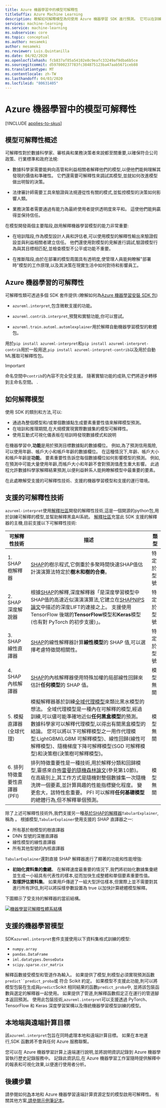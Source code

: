 ```yaml
---
title: Azure 機器學習中的模型可解釋性
titleSuffix: Azure Machine Learning
description: 瞭解如何解釋模型為何使用 Azure 機器學習 SDK 進行預測。 它可以在訓練和推理期間使用,以瞭解模型如何進行預測。
services: machine-learning
ms.service: machine-learning
ms.subservice: core
ms.topic: conceptual
ms.author: mesameki
author: mesameki
ms.reviewer: Luis.Quintanilla
ms.date: 04/02/2020
ms.openlocfilehash: fcb837af85a54102e8c9eafc33249af9dba6b5ce
ms.sourcegitcommit: d597800237783fc384875123ba47aab5671ceb88
ms.translationtype: MT
ms.contentlocale: zh-TW
ms.lasthandoff: 04/03/2020
ms.locfileid: "80631405"
---
```

# <a name="model-interpretability-in-azure-machine-learning"></a>Azure 機器學習中的模型可解釋性
[!INCLUDE [applies-to-skus](../../includes/aml-applies-to-basic-enterprise-sku.md)]

## <a name="overview-of-model-interpretability"></a>模型可解釋性概述

可解釋性對於數據科學家、審核員和業務決策者來說都至關重要,以確保符合公司政策、行業標準和政府法規:

+ 數據科學家需要能夠向高管和利益相關者解釋他們的模型,以便他們能夠理解其發現的價值和準確性。 它們還需要可解釋性來調試其模型,並就如何改進模型做出明智的決策。 

+ 法律審計師需要工具來驗證與法規遵從性有關的模式,並監控模型的決策如何影響人類。 

+ 業務決策者需要通過有能力為最終使用者提供透明度來平和。 這使他們能夠贏得並保持信任。


在模型開發兩個主要階段,啟用解釋機器學習模型的能力非常重要:
+ 在培訓階段,作為模型設計人員和評估者,可以使用模型的解釋性輸出來驗證假設並與利益相關者建立信任。 他們還使用對模型的見解進行調試,驗證模型行為與其目標相匹配,並檢查模型不公平或功能不重要。

+ 在推斷階段,由於在部署的模型周圍具有透明度,使管理人員能夠瞭解"部署時"模型的工作原理,以及其決策在現實生活中如何對待和影響員工。 

## <a name="interpretability-with-azure-machine-learning"></a>Azure 機器學習的可解釋性

可解釋性類可透過多個 SDK 套件提供:(瞭解如何為[Azure 機器學習安裝 SDK 包](https://docs.microsoft.com/python/api/overview/azure/ml/install?view=azure-ml-py))

* `azureml.interpret`,包含微軟支援的功能。

* `azureml.contrib.interpret`,預覽和實驗功能,你可以嘗試。

* `azureml.train.automl.automlexplainer`用於解釋自動機器學習模型的軟體包。

用於`pip install azureml-interpret`和`pip install azureml-interpret-contrib`用於一般用途,`pip install azureml-interpret-contrib`以及用於自動ML獲取可解釋性包。


> [!IMPORTANT]
> 命名空間中`contrib`的內容不完全受支援。 隨著實驗功能的成熟,它們將逐步轉移到主命名空間。
.



## <a name="how-to-interpret-your-model"></a>如何解釋模型

使用 SDK 的類別和方法,可以:
+ 通過為整個模型和/或單個數據點生成要素重要性值來解釋模型預測。 
+ 在培訓和推理期間,在大規模實現實際數據集的模型可解釋性。
+ 使用互動式可視化儀表板在培訓時發現數據模式和說明


在機器學習中,**功能**是用於預測目標數據點的數據欄位。 例如,為了預測信用風險,可以使用年齡、帳戶大小和帳戶年齡的數據欄位。 在這種情況下,年齡、帳戶大小和帳戶年齡是**功能**。 要素重要性告訴您每個數據欄位如何影響模型的預測。 例如,在預測中可能大量使用年齡,而帳戶大小和年齡不會對預測值產生重大影響。 此過程允許數據科學家解釋結果預測,以便利益幹系人能夠瞭解模型中最重要的要素。

在此處瞭解受支援的可解釋性技術、支援的機器學習模型和支援的運行環境。


## <a name="supported-interpretability-techniques"></a>支援的可解釋性技術

 `azureml-interpret`使用[解釋社區](https://github.com/interpretml/interpret-community/)開發的解釋性技術,這是一個開源的python包,用於訓練可解釋的模型,並幫助解釋黑盒AI系統。 [解釋社區](https://github.com/interpretml/interpret-community/)充當此 SDK 支援的解釋器的主機,目前支援以下可解釋性技術:

|可解釋性技術|描述|類型|
|--|--|--------------------|
|1. SHAP 樹解釋器| [SHAP](https://github.com/slundberg/shap)的樹示程式,它側重於多聚時間快速SHAP值估計演演算法特定於**樹木和樹的合奏**。|特定於型號|
|2. SHAP 深度解說器| 根據[SHAP](https://github.com/slundberg/shap)的解釋,深度解釋器「是深度學習模型中SHAP值的高速近似演演演算法,它建立在[SHAPNIPS 論文](https://papers.nips.cc/paper/7062-a-unified-approach-to-interpreting-model-predictions)中描述的深度LIFT的連接之上。 支援使用 TensorFlow 後端的**TensorFlow**模型和**Keras**模型(也有對 PyTorch 的初步支援)」。|特定於型號|
|3. SHAP 線性直譯器| [SHAP](https://github.com/slundberg/shap)的線性解釋器計算**線性模型**的 SHAP 值,可以選擇考慮特徵間相關性。|特定於型號|
|4. SHAP 內核解譯器| [SHAP](https://github.com/slundberg/shap)的內核解釋器使用特殊加權的局部線性回歸來估計**任何模型**的 SHAP 值。|模型無關|
|5. 模擬直譯器(全球代理)| 模擬解釋器基於訓練[全域代理模型](https://christophm.github.io/interpretable-ml-book/global.html)來類比黑水模型的想法。 全域代理模型是一種內在可解釋的模型,經過訓練,可以儘可能準確地近似**任何黑盒模型**的預測。 數據科學家可以解釋代理模型,以得出有關黑盒模型的結論。 您可以將以下可解釋模型之一用作代理模型:LightGBM(LGBM 可解釋模型)、線性回歸(線性可解釋模型)、隨機梯度下降可解釋模型(SGD 可解釋模型)和決策樹(決策樹可解釋模型)。|模型無關|
|6. 排列特徵重要性直譯器 (PFI)| 排列特徵重要性是一種技術,用於解釋分類和回歸模型,靈感來自[佈雷曼的隨機森林論文](https://www.stat.berkeley.edu/~breiman/randomforest2001.pdf)(參見第10節)。 在高級別上,其工作方式是隨機對整個數據集一次隨機洗牌一個要素,並計算興趣的性能指標變化程度。 變更愈大，該特性愈重要。 PFI 可以解釋**任何基礎模型**的總體行為,但不解釋單個預測。 |模型無關|




除了上述可解釋性技術外,我們支援另一種[基於SHAP的解釋器](https://github.com/slundberg/shap)`TabularExplainer`,稱為 。 根據模型,`TabularExplainer`使用支援的 SHAP 直譯器之一:

* 所有基於樹模型的樹直譯器
* DNN 型號的深層直譯器
* 線性模型的線性直譯器
* 所有其他型號的內核直譯器

`TabularExplainer`還對直接 SHAP 解釋器進行了顯著的功能和性能增強:

* **初始化資料集的彙總**。 在解釋速度最重要的情況下,我們將初始化數據集彙總並生成一小組具有代表性的樣本,從而加快生成整體和單個要素重要性值。
* **取樣評估資料集**。 如果用戶傳遞了一組大型評估樣本,但實際上並不需要對其進行所有評估,則可以將採樣參數設置為 true 以加快計算總體模型解釋。

下圖顯示了受支持的解釋器的當前結構。

[![機器學習可解釋性體系結構](./media/how-to-machine-learning-interpretability/interpretability-architecture.png)](./media/how-to-machine-learning-interpretability/interpretability-architecture.png#lightbox)


## <a name="supported-machine-learning-models"></a>支援的機器學習模型

SDK`azureml.interpret`套件支援使用以下資料集格式訓練的模型:
- `numpy.array`
- `pandas.DataFrame`
- `iml.datatypes.DenseData`
- `scipy.sparse.csr_matrix`

解釋函數接受模型和管道作為輸入。 如果提供了模型,則模型必須實現預測函數`predict``predict_proba`或 符合 Scikit 約定。 如果模型不支援此功能,則可以將模型包裝在生成與`predict`Scikit 相同結果的函數`predict_proba`中, 並將該包裝函數與選定的解釋器一起使用。 如果提供了管道,則解釋函數假定正在運行的管道腳本返回預測。 使用此包裝技術,`azureml.interpret`可以支援透過 PyTorch、TensorFlow 和 Keras 深度學習架構以及傳統機器學習模型訓練的模型。

## <a name="local-and-remote-compute-target"></a>本地端與遠端計算目標

該`azureml.interpret`包旨在同時處理本地和遠端計算目標。 如果在本地運行,SDK 函數將不會與任何 Azure 服務聯繫。 

您可以在 Azure 機器學習計算上遠端運行說明,並將說明資訊記錄到 Azure 機器學習執行歷史記錄服務中。 記錄此資訊后,在 Azure 機器學習工作室隨時提供解釋中的報表和可視化效果,以便進行使用者分析。


## <a name="next-steps"></a>後續步驟

請參閱如何[為](how-to-machine-learning-interpretability-aml.md)本地和 Azure 機器學習遠端計算資源定型的模型啟用可解釋性。 有關其他方案[,請參閱示例筆記本](https://github.com/Azure/MachineLearningNotebooks/tree/master/how-to-use-azureml/explain-model)。
